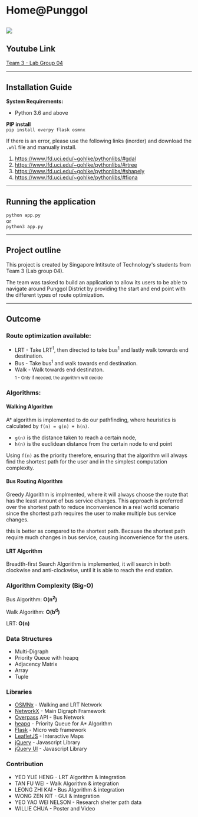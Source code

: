 Home@Punggol
=======
![](demo.gif)
---

Youtube Link
-----

[Team 3 - Lab Group 04](https://youtu.be/cngSOIWU8lc)

---

Installation Guide
------
**System Requirements:**  
- Python 3.6 and above  


**PIP install**  
``pip install overpy flask osmnx`` 

If there is an error, please use the following links (inorder) and download the ``.whl`` file and manually install.  
1. https://www.lfd.uci.edu/~gohlke/pythonlibs/#gdal  
2. https://www.lfd.uci.edu/~gohlke/pythonlibs/#rtree  
3. https://www.lfd.uci.edu/~gohlke/pythonlibs/#shapely  
4. https://www.lfd.uci.edu/~gohlke/pythonlibs/#fiona  
---
Running the application  
------

``python app.py``  
or  
``python3 app.py``  

---
Project outline
-----

This project is created by Singapore Intitsute of Technology's students from Team 3 (Lab group 04).  

The team was tasked to build an application to allow its users to be able to navigate around Punggol District by providing the start and end point with the different types of route optimization.

---
Outcome
-----

### Route optimization available:
- LRT - Take LRT<sup>1</sup>, then directed to take bus<sup>1</sup> and lastly walk towards end destination.
- Bus - Take bus<sup>1</sup> and walk towards end destination.
- Walk - Walk towards end destinaton.  
<sub>1 - Only if needed, the algorithm will decide</sub>

### Algorithms:
#### Walking Algorithm  
A* algorithm is implemented to do our pathfinding, where heuristics is calculated by
``f(n) = g(n) + h(n)``.
- ``g(n)`` is the distance taken to reach a certain node, 
- ``h(n)`` is the euclidean distance from the certain node to end point

Using ``f(n)`` as the priority therefore, ensuring that the
algorithm will always find the shortest path for the user and in the simplest computation complexity.
 
#### Bus Routing Algorithm
Greedy Algorithm is implmented, where it will always choose the route that has the least amount of bus service changes. This approach is preferred over the shortest path to reduce inconvenience in a real world scenario since the shortest path requires the user to make multiple bus service changes.

 this is better as compared to the shortest path. Because the shortest path require much changes in bus service, causing inconvenience for the users.

#### LRT Algorithm
Breadth-first Search Algorithm is implemented, it will search in both clockwise and anti-clockwise, until it is able to reach the end station.

### Algorithm Complexity (Big-O)
Bus Algorithm: **O(n<sup>2</sup>)**  
  
Walk Algorithm: **O(b<sup>d</sup>)**  
  
LRT: **O(n)**  

### Data Structures
- Multi-Digraph 
- Priority Queue with heapq
- Adjacency Matrix
- Array
- Tuple

### Libraries
- [OSMNx](https://osmnx.readthedocs.io/en/stable/) - Walking and LRT Network  
- [NetworkX](https://networkx.github.io/) - Main Digraph Framework  
- [Overpass](https://pypi.org/project/overpy/) API - Bus Network  
- [heapq](https://docs.python.org/2/library/heapq.html) - Priority Queue for A* Algorithm  
- [Flask](https://flask.palletsprojects.com/en/1.1.x/) - Micro web framework
- [LeafletJS](https://leafletjs.com/) - Interactive Maps
- [jQuery](https://jquery.com) - Javascript Library
- [jQuery UI](https://jqueryui.com/) - Javascript Library

### Contribution

- YEO YUE HENG - LRT Algorithm & integration
- TAN FU WEI - Walk Algorithm & integration
- LEONG ZHI KAI - Bus Algorithm & integration
- WONG ZEN KIT - GUI & integration
- YEO YAO WEI NELSON - Research shelter path data
- WILLIE CHUA - Poster and Video 





